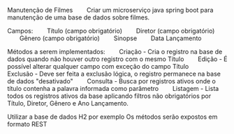 Manutenção de Filmes
  Criar um microserviço java spring boot para manutenção de uma base de dados sobre filmes.
 
Campos:
  Título (campo obrigatório)
  Diretor (campo obrigatório)
  Gênero (campo obrigatório)
  Sinopse
  Data Lançamento
 
 
Métodos a serem implementados:
  Criação - Cria o registro na base de dados quando não houver outro registro com o mesmo Título
  Edição - É possível alterar qualquer campo com exceção do campo Título
  Exclusão - Deve ser feita a exclusão lógica, o registro permanece na base de dados "desativado"
  Consulta - Busca por registros ativos onde o título contenha a palavra informada como parâmetro
  Listagem - Lista todos os registros ativos da base aplicando filtros não obrigatórios por Título, Diretor, Gênero e Ano Lançamento.
 
 
Utilizar a base de dados H2 por exemplo
Os métodos serão expostos em formato REST
